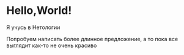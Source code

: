 # Hello,World!
Я учусь в Нетологии

Попробуем написать более длинное предложение, а то пока все выглядит как-то не очень красиво